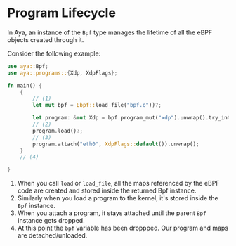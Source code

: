 # Program Lifecycle

In Aya, an instance of the `Bpf` type manages the lifetime of all the eBPF
objects created through it.

Consider the following example:

```rust
use aya::Bpf;
use aya::programs::{Xdp, XdpFlags};

fn main() {
    {
        // (1)
        let mut bpf = Ebpf::load_file("bpf.o"))?;

        let program: &mut Xdp = bpf.program_mut("xdp").unwrap().try_into().unwrap();
        // (2)
        program.load()?;
        // (3)
        program.attach("eth0", XdpFlags::default()).unwrap();
    }
    // (4)

}
```

1. When you call `load` or `load_file`, all the maps referenced by the eBPF
   code are created and stored inside the returned Bpf instance.
1. Similarly when you load a program to the kernel, it's stored inside the `Bpf`
   instance.
1. When you attach a program, it stays attached until the parent `Bpf` instance
   gets dropped.
1. At this point the `bpf` variable has been droppped. Our program and maps are
   detached/unloaded.
